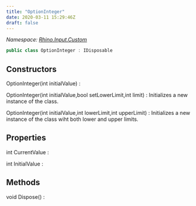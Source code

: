 ```yaml
---
title: "OptionInteger"
date: 2020-03-11 15:29:46Z
draft: false
---
```


*Namespace: [Rhino.Input.Custom](../)*

```cs
public class OptionInteger : IDisposable
```
## Constructors

OptionInteger(int initialValue)
: 

OptionInteger(int initialValue,bool setLowerLimit,int limit)
: Initializes a new instance of the  class.

OptionInteger(int initialValue,int lowerLimit,int upperLimit)
: Initializes a new instance of the  class wiht both lower and upper limits.
## Properties

int CurrentValue
: 

int InitialValue
: 
## Methods

void Dispose()
: 
